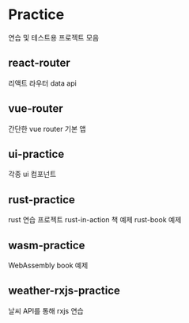 # Practice

연습 및 테스트용 프로젝트 모음


## react-router

리액트 라우터 data api

## vue-router

간단한 vue router 기본 앱

## ui-practice

각종 ui 컴포넌트

## rust-practice

rust 연습 프로젝트
rust-in-action 책 예제
rust-book 예제

## wasm-practice

WebAssembly book 예제

## weather-rxjs-practice

날씨 API를 통해 rxjs 연습
